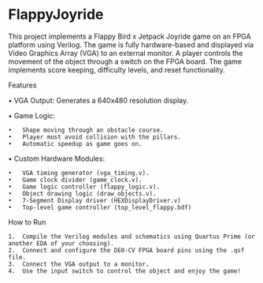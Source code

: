 # FlappyJoyride
This project implements a Flappy Bird x Jetpack Joyride game on an FPGA platform using Verilog. The game is fully hardware-based and displayed via Video Graphics Array (VGA) to an external monitor. A player controls the movement of the object through a switch on the FPGA board. The game implements score keeping, difficulty levels, and reset functionality.

Features

• VGA Output: Generates a 640x480 resolution display.

•	Game Logic:

	•	Shape moving through an obstacle course.
	•	Player must avoid collision with the pillars.
	•	Automatic speedup as game goes on.
 
•	Custom Hardware Modules:

	•	VGA timing generator (vga_timing.v).
	•	Game clock divider (game_clock.v).
	•	Game logic controller (flappy_logic.v).
	•	Object drawing logic (draw_objects.v).
	•	7-Segment Display driver (HEXDisplayDriver.v)
	•	Top-level game controller (top_level_flappy.bdf)

 How to Run

	1.	Compile the Verilog modules and schematics using Quartus Prime (or another EDA of your choosing).
	2.	Connect and configure the DE0-CV FPGA board pins using the .qsf file.
	3.	Connect the VGA output to a monitor.
	4.	Use the input switch to control the object and enjoy the game!
